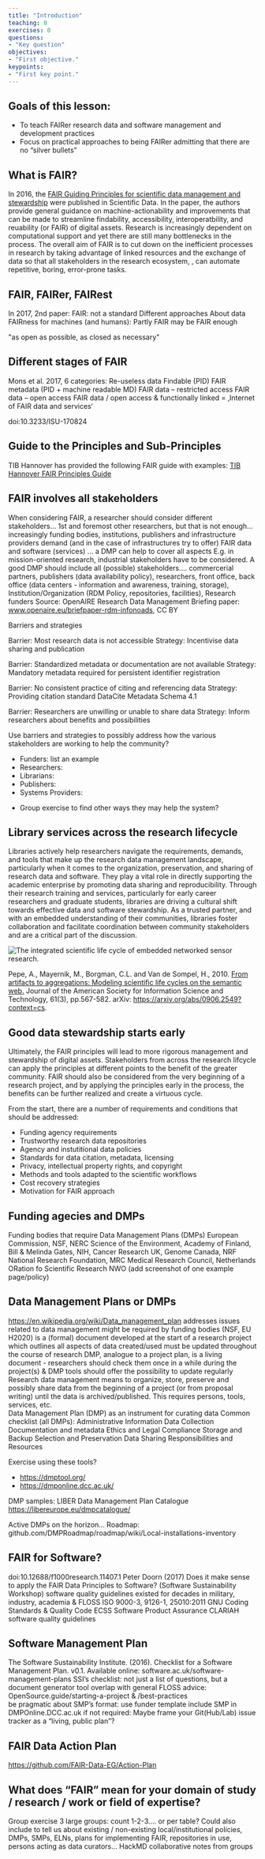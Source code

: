 ```yaml
---
title: "Introduction"
teaching: 0
exercises: 0
questions:
- "Key question"
objectives:
- "First objective."
keypoints:
- "First key point."
---
```


## Goals of this lesson:

- To teach FAIRer research data and software management and development practices
- Focus on practical approaches to being FAIRer admitting that there are no “silver bullets”

## What is FAIR?

In 2016, the [FAIR Guiding Principles for scientific data management and stewardship](https://www.nature.com/articles/sdata201618) were published in Scientific Data. In the paper, the authors provide general guidance on machine-actionability and improvements that can be made to streamline findability, accessibility, interoperatbility, and reuability (or FAIR) of digital assets. Research is increasingly dependent on computational support and yet there are still many bottlenecks in the process. The overall aim of FAIR is to cut down on the inefficient processes in research by taking advantage of linked resources and the exchange of data so that all stakeholders in the research ecosystem, , can automate repetitive, boring, error-prone tasks.

## FAIR, FAIRer, FAIRest

In 2017, 2nd paper:
FAIR: not a standard
Different approaches
About data FAIRness for machines (and humans): 
Partly FAIR may be FAIR enough

"as open as possible, as closed as necessary"

## Different stages of FAIR
Mons et al. 2017, 6 categories:
Re-useless data
Findable (PID)
FAIR metadata
(PID + machine readable MD)
FAIR data – restricted access
FAIR data – open access
FAIR data /
open access & functionally linked 
= ‚Internet of FAIR data and services‘

doi:10.3233/ISU-170824 

## Guide to the Principles and Sub-Principles

TIB Hannover has provided the following FAIR guide with examples:
[TIB Hannover FAIR Principles Guide](https://blogs.tib.eu/wp/tib/2017/09/12/the-fair-data-principles-for-research-data)

## FAIR involves all stakeholders 

When considering FAIR, a researcher should consider different stakeholders… 1st and foremost other researchers, but that is not enough… increasingly funding bodies, institutions, publishers and infrastructure providers demand (and in the case of infrastructures try  to offer) FAIR data and software (services) … a DMP can help to cover all aspects
E.g. in mission-oriented research, industrial stakeholders have to be considered. A good DMP should include all (possible) stakeholders…. commercerial partners, publishers (data availability policy), researchers, front office, back office (data centers - information and awareness, training, storage), Institution/Organization (RDM Policy, repositories, facilities), Research funders Source: OpenAIRE Research Data Management Briefing paper: www.openaire.eu/briefpaper-rdm-infonoads, CC BY 


Barriers and strategies 

Barrier: Most research data is not accessible
Strategy: Incentivise data sharing and publication  

Barrier: Standardized metadata or documentation are not available
Strategy: Mandatory metadata required for persistent identifier registration  

Barrier: No consistent practice of citing and referencing data
Strategy: Providing citation standard DataCite Metadata Schema 4.1  

Barrier: Researchers are unwilling or unable to share data 
Strategy: Inform researchers about benefits and possibilities

Use barriers and strategies to possibly address how the various stakeholders are working to help the community?

- Funders: list an example
- Researchers: 
- Librarians: 
- Publishers: 
- Systems Providers: 

* Group exercise to find other ways they may help the system?

## Library services across the research lifecycle

Libraries actively help researchers navigate the requirements, demands, and tools that make up the research data management landscape, particularly when it comes to the organization, preservation, and sharing of research data and software. They play a vital role in directly supporting the academic enterprise by promoting data sharing and reproducibility. Through their research training and services, particularly for early career researchers and graduate students, libraries are driving a cultural shift towards effective data and software stewardship. As a trusted partner, and with an embedded understanding of their communities, libraries foster collaboration and facilitate coordination between community stakeholders and are a critical part of the discussion. 

![The integrated scientific life cycle of embedded networked sensor research.](../fig/pepe_research_lifecycle.png)

Pepe, A., Mayernik, M., Borgman, C.L. and Van de Sompel, H., 2010. [From artifacts to aggregations: Modeling scientific life cycles on the semantic web.](https://arxiv.org/abs/0906.2549?context=cs) Journal of the American Society for Information Science and Technology, 61(3), pp.567-582. arXiv: https://arxiv.org/abs/0906.2549?context=cs.

## Good data stewardship starts early

Ultimately, the FAIR principles will lead to more rigorous management and stewardship of digital assets. Stakeholders from across the research lifcycle can apply the principles at different points to the benefit of the greater community. FAIR should also be considered from the very beginning of a research project, and by applying the principles early in the process, the benefits can be further realized and create a virtuous cycle. 

From the start, there are a number of requirements and conditions that should be addressed:

- Funding agency requirements
- Trustworthy research data repositories
- Agency and instutitional data policies
- Standards for data citation, metadata, licensing
- Privacy, intellectual property rights, and copyright
- Methods and tools adapted to the scientific workflows
- Cost recovery strategies
- Motivation for FAIR approach

## Funding agecies and DMPs
Funding bodies that require Data Management Plans (DMPs) European Commission, NSF, NERC Science of the Environment, Academy of Finland, Bill & Melinda Gates, NIH, Cancer Research UK, Genome Canada, NRF National Research Foundation, MRC Medical Research Council, Netherlands ORation fo Scientific Research NWO (add screenshot of one example page/policy)

## Data Management Plans or DMPs 
https://en.wikipedia.org/wiki/Data_management_plan
addresses issues related to data management
might be required by funding bodies (NSF, EU H2020)
is a (formal) document developed at the start of a research project which outlines all aspects of data created/used
must be updated throughout the course of research
DMP, analogue to a project plan, is a living document - researchers should check them once in a while during the project(s) & DMP tools should offer the possibility to update regularly
Research data management means to organize, store, preserve and possibly share data from the beginning of a project (or from proposal writing) until the data is archived/published.
This requires persons, tools, services, etc.   
Data Management Plan (DMP) as an instrument for curating data 
Common checklist (all DMPs): 
Administrative Information
Data Collection
Documentation and metadata
Ethics and Legal Compliance
Storage and Backup
Selection and Preservation
Data Sharing
Responsibilities and Resources

Exercise using these tools?
- https://dmptool.org/
- https://dmponline.dcc.ac.uk/

DMP samples:
LIBER Data Management Plan Catalogue
https://libereurope.eu/dmpcatalogue/

Active DMPs on the horizon...
Roadmap: github.com/DMPRoadmap/roadmap/wiki/Local-installations-inventory  


## FAIR for Software?
doi:10.12688/f1000research.11407.1
Peter Doorn (2017) Does it make sense to apply the FAIR Data Principles to Software? (Software Sustainability Workshop)
software quality guidelines existed for decades 
in military, industry, academia & FLOSS
ISO 9000-3, 9126-1, 25010:2011
GNU Coding Standards & Quality Code
ECSS Software Product Assurance 
CLARIAH software quality guidelines

## Software Management Plan
The Software Sustainability Institute. (2016). Checklist for a Software Management Plan. v0.1. Available online: software.ac.uk/software-management-plans
SSI’s checklist: not just a list of questions, but a document generator tool
overlap with general FLOSS advice: OpenSource.guide/starting-a-project  & /best-practices   
be pragmatic about SMP’s format: use funder template
include SMP in DMPOnline.DCC.ac.uk
if not required: Maybe frame your Git(Hub/Lab)
issue tracker as a “living, public plan”?


## FAIR Data Action Plan
https://github.com/FAIR-Data-EG/Action-Plan 


## What does “FAIR” mean for your domain of study / research / work or field of expertise?

Group exercise
3 large groups: count 1-2-3….
or per table?
Could also include to tell us about existing / non-existing local/institutional policies, DMPs, SMPs, ELNs, plans for implementing FAIR, repositories in use, persons acting as data curators… 
HackMD collaborative notes from groups
